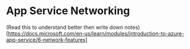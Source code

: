 # App Service Networking

(Read this to understand better then write down notes)[https://docs.microsoft.com/en-us/learn/modules/introduction-to-azure-app-service/6-network-features]